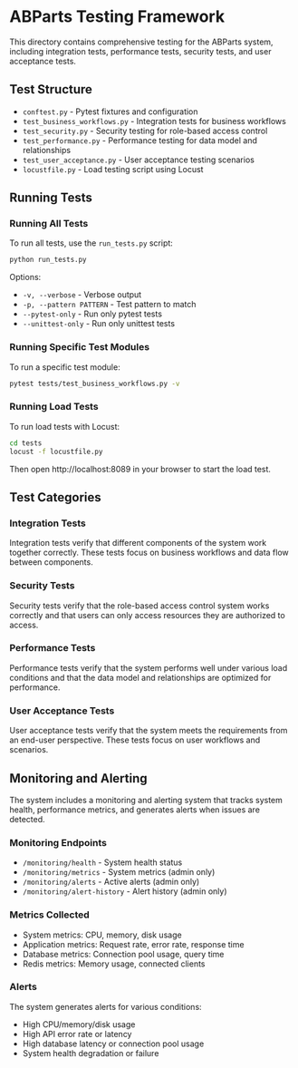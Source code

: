 # ABParts Testing Framework

This directory contains comprehensive testing for the ABParts system, including integration tests, performance tests, security tests, and user acceptance tests.

## Test Structure

- `conftest.py` - Pytest fixtures and configuration
- `test_business_workflows.py` - Integration tests for business workflows
- `test_security.py` - Security testing for role-based access control
- `test_performance.py` - Performance testing for data model and relationships
- `test_user_acceptance.py` - User acceptance testing scenarios
- `locustfile.py` - Load testing script using Locust

## Running Tests

### Running All Tests

To run all tests, use the `run_tests.py` script:

```bash
python run_tests.py
```

Options:
- `-v, --verbose` - Verbose output
- `-p, --pattern PATTERN` - Test pattern to match
- `--pytest-only` - Run only pytest tests
- `--unittest-only` - Run only unittest tests

### Running Specific Test Modules

To run a specific test module:

```bash
pytest tests/test_business_workflows.py -v
```

### Running Load Tests

To run load tests with Locust:

```bash
cd tests
locust -f locustfile.py
```

Then open http://localhost:8089 in your browser to start the load test.

## Test Categories

### Integration Tests

Integration tests verify that different components of the system work together correctly. These tests focus on business workflows and data flow between components.

### Security Tests

Security tests verify that the role-based access control system works correctly and that users can only access resources they are authorized to access.

### Performance Tests

Performance tests verify that the system performs well under various load conditions and that the data model and relationships are optimized for performance.

### User Acceptance Tests

User acceptance tests verify that the system meets the requirements from an end-user perspective. These tests focus on user workflows and scenarios.

## Monitoring and Alerting

The system includes a monitoring and alerting system that tracks system health, performance metrics, and generates alerts when issues are detected.

### Monitoring Endpoints

- `/monitoring/health` - System health status
- `/monitoring/metrics` - System metrics (admin only)
- `/monitoring/alerts` - Active alerts (admin only)
- `/monitoring/alert-history` - Alert history (admin only)

### Metrics Collected

- System metrics: CPU, memory, disk usage
- Application metrics: Request rate, error rate, response time
- Database metrics: Connection pool usage, query time
- Redis metrics: Memory usage, connected clients

### Alerts

The system generates alerts for various conditions:
- High CPU/memory/disk usage
- High API error rate or latency
- High database latency or connection pool usage
- System health degradation or failure